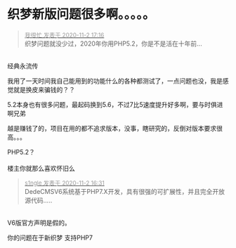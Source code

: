 # 织梦新版问题很多啊。。。。。


<div class="quote"><blockquote><font size="2"><a href="https://www.hostloc.com/forum.php?mod=redirect&amp;goto=findpost&amp;pid=9390072&amp;ptid=761347" target="_blank"><font color="#999999">我很忙 发表于 2020-11-2 17:16</font></a></font><br />
织梦问题就没少过，2020年你用PHP5.2，你是不是活在十年前...</blockquote></div><br />
经典永流传<img src="static/image/smiley/default/lol.gif" smilieid="12" border="0" alt="" />

我用了一天时间我自己能用到的功能什么的各种都测试了，一点问题也没，我是感觉就是换皮来骗钱的？？<img id="aimg_G6lQT" onclick="zoom(this, this.src, 0, 0, 0)" class="zoom" src="https://cdn.jsdelivr.net/gh/hishis/forum-master/public/images/patch.gif" onmouseover="img_onmouseoverfunc(this)" onload="thumbImg(this)" border="0" alt="" />

5.2本身也有很多问题，最起码换到5.6，不过7比5速度提升好多啊，要与时俱进啊兄弟

越是赚钱了的，项目在用的都不追求版本，没事，瞎研究的，反倒对版本要求很高。。。

 PHP5.2？<br />
<br />
楼主你就那么喜欢怀旧么

<div class="quote"><blockquote><font size="2"><a href="https://www.hostloc.com/forum.php?mod=redirect&amp;goto=findpost&amp;pid=9389800&amp;ptid=761347" target="_blank"><font color="#999999">s1ngle 发表于 2020-11-2 16:31</font></a></font><br />
DedeCMSV6系统基于PHP7.X开发，具有很强的可扩展性，并且完全开放源代码.....</blockquote></div><br />
V6版官方声明是假的。

你的问题在于新织梦 支持PHP7 
